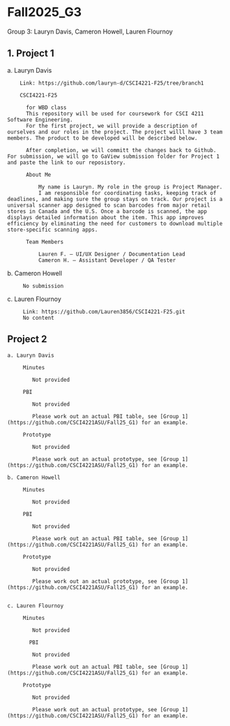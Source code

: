 # Fall2025_G3
Group 3: Lauryn Davis, Cameron Howell, Lauren Flournoy

## 1. Project 1

   a. Lauryn Davis

        Link: https://github.com/lauryn-d/CSCI4221-F25/tree/branch1
        
        CSCI4221-F25

          for WBD class
          This repository will be used for coursework for CSCI 4211 Software Engineering.
          For the first project, we will provide a description of ourselves and our roles in the project. The project willl have 3 team members. The product to be developed will be described below.

          After completion, we will committ the changes back to Github. For submission, we will go to GaView submission folder for Project 1 and paste the link to our reposistory.
      
          About Me
          
              My name is Lauryn. My role in the group is Project Manager.
              I am responsible for coordinating tasks, keeping track of deadlines, and making sure the group stays on track. Our project is a universal scanner app designed to scan barcodes from major retail stores in Canada and the U.S. Once a barcode is scanned, the app displays detailed information about the item. This app improves efficiency by eliminating the need for customers to download multiple store-specific scanning apps.

          Team Members

              Lauren F. – UI/UX Designer / Documentation Lead
              Cameron H. – Assistant Developer / QA Tester

   b. Cameron Howell

         No submission

   c. Lauren Flournoy

         Link: https://github.com/Lauren3856/CSCI4221-F25.git
         No content

## Project 2

    

    a. Lauryn Davis

         Minutes

            Not provided
            
         PBI

            Not provided

            Please work out an actual PBI table, see [Group 1](https://github.com/CSCI4221ASU/Fall25_G1) for an example.

         Prototype

            Not provided

            Please work out an actual prototype, see [Group 1](https://github.com/CSCI4221ASU/Fall25_G1) for an example.

    b. Cameron Howell

         Minutes

            Not provided

         PBI

            Not provided

            Please work out an actual PBI table, see [Group 1](https://github.com/CSCI4221ASU/Fall25_G1) for an example.

         Prototype

            Not provided

            Please work out an actual prototype, see [Group 1](https://github.com/CSCI4221ASU/Fall25_G1) for an example.


    c. Lauren Flournoy

         Minutes

            Not provided

           PBI

            Not provided

            Please work out an actual PBI table, see [Group 1](https://github.com/CSCI4221ASU/Fall25_G1) for an example.

         Prototype

            Not provided

            Please work out an actual prototype, see [Group 1](https://github.com/CSCI4221ASU/Fall25_G1) for an example.
